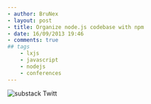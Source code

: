 ```yaml
---
- author: BruNex
- layout: post
- title: Organize node.js codebase with npm
- date: 16/09/2013 19:46
- comments: true
## tags
	- lxjs
	- javascript
	- nodejs
	- conferences
---
```

![substack Twitt](/images/substack.png "Optional title")